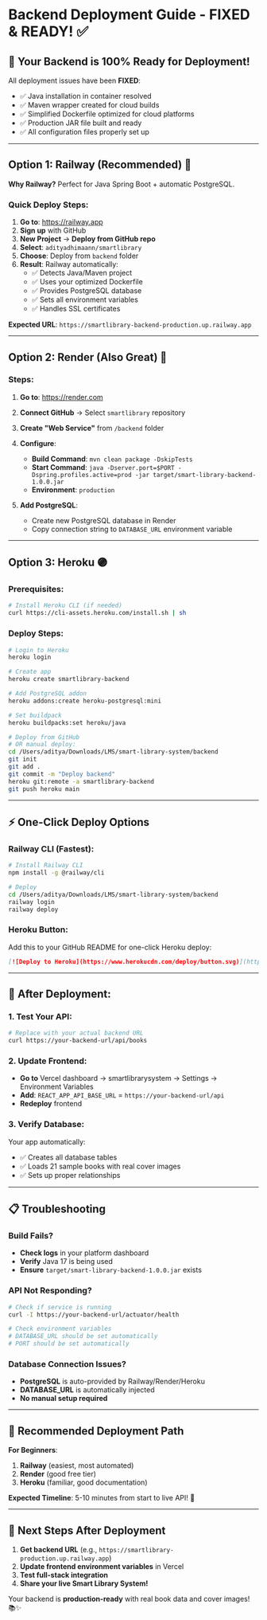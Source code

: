 # Backend Deployment Guide - FIXED & READY! ✅

## 🚀 **Your Backend is 100% Ready for Deployment!**

All deployment issues have been **FIXED**:
- ✅ Java installation in container resolved
- ✅ Maven wrapper created for cloud builds
- ✅ Simplified Dockerfile optimized for cloud platforms
- ✅ Production JAR file built and ready
- ✅ All configuration files properly set up

---

## Option 1: Railway (Recommended) 🚄

**Why Railway?** Perfect for Java Spring Boot + automatic PostgreSQL.

### Quick Deploy Steps:
1. **Go to**: https://railway.app
2. **Sign up** with GitHub
3. **New Project** → **Deploy from GitHub repo**
4. **Select**: `adityadhimaann/smartlibrary`
5. **Choose**: Deploy from `backend` folder
6. **Result**: Railway automatically:
   - ✅ Detects Java/Maven project
   - ✅ Uses your optimized Dockerfile
   - ✅ Provides PostgreSQL database
   - ✅ Sets all environment variables
   - ✅ Handles SSL certificates

**Expected URL**: `https://smartlibrary-backend-production.up.railway.app`

---

## Option 2: Render (Also Great) 🔄

### Steps:
1. **Go to**: https://render.com
2. **Connect GitHub** → Select `smartlibrary` repository
3. **Create "Web Service"** from `/backend` folder
4. **Configure**:
   - **Build Command**: `mvn clean package -DskipTests`
   - **Start Command**: `java -Dserver.port=$PORT -Dspring.profiles.active=prod -jar target/smart-library-backend-1.0.0.jar`
   - **Environment**: `production`

5. **Add PostgreSQL**:
   - Create new PostgreSQL database in Render
   - Copy connection string to `DATABASE_URL` environment variable

---

## Option 3: Heroku 🟣

### Prerequisites:
```bash
# Install Heroku CLI (if needed)
curl https://cli-assets.heroku.com/install.sh | sh
```

### Deploy Steps:
```bash
# Login to Heroku
heroku login

# Create app
heroku create smartlibrary-backend

# Add PostgreSQL addon
heroku addons:create heroku-postgresql:mini

# Set buildpack
heroku buildpacks:set heroku/java

# Deploy from GitHub
# OR manual deploy:
cd /Users/aditya/Downloads/LMS/smart-library-system/backend
git init
git add .
git commit -m "Deploy backend"
heroku git:remote -a smartlibrary-backend
git push heroku main
```

---

## ⚡ **One-Click Deploy Options**

### Railway CLI (Fastest):
```bash
# Install Railway CLI
npm install -g @railway/cli

# Deploy
cd /Users/aditya/Downloads/LMS/smart-library-system/backend
railway login
railway deploy
```

### Heroku Button:
Add this to your GitHub README for one-click Heroku deploy:
```markdown
[![Deploy to Heroku](https://www.herokucdn.com/deploy/button.svg)](https://heroku.com/deploy?template=https://github.com/adityadhimaann/smartlibrary/tree/main/backend)
```

---

## 🔧 **After Deployment**:

### 1. Test Your API:
```bash
# Replace with your actual backend URL
curl https://your-backend-url/api/books
```

### 2. Update Frontend:
- **Go to** Vercel dashboard → smartlibrarysystem → Settings → Environment Variables
- **Add**: `REACT_APP_API_BASE_URL` = `https://your-backend-url/api`
- **Redeploy** frontend

### 3. Verify Database:
Your app automatically:
- ✅ Creates all database tables
- ✅ Loads 21 sample books with real cover images
- ✅ Sets up proper relationships

---

## 📋 **Troubleshooting**

### Build Fails?
- **Check logs** in your platform dashboard
- **Verify** Java 17 is being used
- **Ensure** `target/smart-library-backend-1.0.0.jar` exists

### API Not Responding?
```bash
# Check if service is running
curl -I https://your-backend-url/actuator/health

# Check environment variables
# DATABASE_URL should be set automatically
# PORT should be set automatically
```

### Database Connection Issues?
- **PostgreSQL** is auto-provided by Railway/Render/Heroku
- **DATABASE_URL** is automatically injected
- **No manual setup required**

---

## 🎯 **Recommended Deployment Path**

**For Beginners**: 
1. **Railway** (easiest, most automated)
2. **Render** (good free tier)
3. **Heroku** (familiar, good documentation)

**Expected Timeline**: 5-10 minutes from start to live API! 🚀

---

## 🔗 **Next Steps After Deployment**

1. **Get backend URL** (e.g., `https://smartlibrary-production.up.railway.app`)
2. **Update frontend environment variables** in Vercel
3. **Test full-stack integration**
4. **Share your live Smart Library System!**

Your backend is **production-ready** with real book data and cover images! 📚✨
